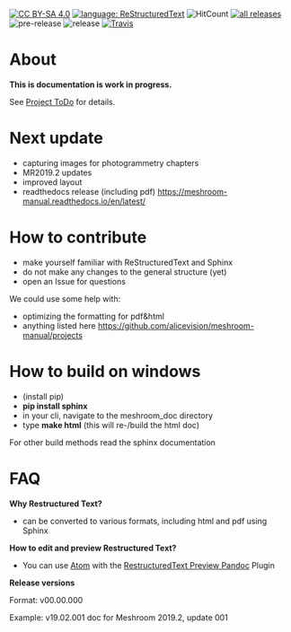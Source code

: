 [![CC BY-SA 4.0](https://img.shields.io/badge/license-CC%20BY--SA%204.0-blue.svg?style=flat-square)](https://creativecommons.org/licenses/by-sa/4.0/)
[![language: ReStructuredText](https://img.shields.io/badge/language-RST-black.svg?style=flat-square)](http://docutils.sourceforge.net/docs/user/rst/quickref.html)
![HitCount](http://hits.dwyl.io/natowi/meshroom_doc.svg)
[![all releases](https://img.shields.io/github/downloads/natowi/meshroom_doc/total.svg?style=flat-square&color=success)](https://github.com/natowi/meshroom_doc/releases/)
![pre-release](https://img.shields.io/github/release-pre/natowi/meshroom_doc.svg?style=flat-square&color=yellow&label=pre-release)
![release](https://img.shields.io/github/release/natowi/meshroom_doc.svg?style=flat-square&color=green&label=release)
[![Travis](https://img.shields.io/travis/natowi/meshroom_doc.svg?style=flat-square)](https://travis-ci.org/natowi/meshroom_doc)

# About

**This is documentation is work in progress.**

See [Project ToDo](https://github.com/alicevision/meshroom-manual/projects) for details.

# Next update
+ capturing images for photogrammetry chapters
+ MR2019.2 updates
+ improved layout
+ readthedocs release (including pdf) https://meshroom-manual.readthedocs.io/en/latest/

# How to contribute

-   make yourself familiar with ReStructuredText and Sphinx
-   do not make any changes to the general structure (yet)
-   open an Issue for questions

We could use some help with:
- optimizing the formatting for pdf&html
- anything listed here https://github.com/alicevision/meshroom-manual/projects

# How to build on windows

-   (install pip)
-   **pip install sphinx**
-   in your cli, navigate to the meshroom\_doc directory
-   type **make html** (this will re-/build the html doc)

For other build methods read the sphinx documentation

# FAQ

**Why Restructured Text?**

-   can be converted to various formats, including html and pdf using Sphinx

**How to edit and preview Restructured Text?**

-   You can use [Atom](https://atom.io/) with the [RestructuredText Preview Pandoc](https://atom.io/packages/rst-preview-pandoc) Plugin

**Release versions**

Format: v00.00.000

Example: v19.02.001 doc for Meshroom 2019.2, update 001
